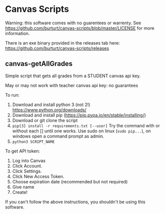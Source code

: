 # Canvas Scripts

Warning: this software comes with no guarentees or warrenty. See https://github.com/burturt/canvas-scripts/blob/master/LICENSE for more information.

There is an exe binary provided in the releases tab here: https://github.com/burturt/canvas-scripts/releases

## canvas-getAllGrades
Simple script that gets all grades from a STUDENT canvas api key.

May or may not work with teacher canvas api key: no guarantees

To run:
1. Download and install python 3 (not 2!) https://www.python.org/downloads/
2. Download and install pip (https://pip.pypa.io/en/stable/installing/)
3. Download or git clone the script
4. `pip[3] install -r requirements.txt [--user]` Try the command with or without each [] until one works. Use sudo on linux (`sudo pip...`), on windows open a command prompt as admin.
5. `python3 SCRIPT_NAME`

To get API token:
1. Log into Canvas
2. Click Account.
3. Click Settings.
4. Click New Access Token.
5. Choose expiration date (recommended but not required)
6. Give name
7. Create!

If you can't follow the above instructions, you shouldn't be using this software.
